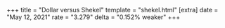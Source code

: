 +++
title = "Dollar versus Shekel"
template = "shekel.html"
[extra]
date = "May 12, 2021"
rate = "3.279"
delta = "0.152% weaker"
+++
